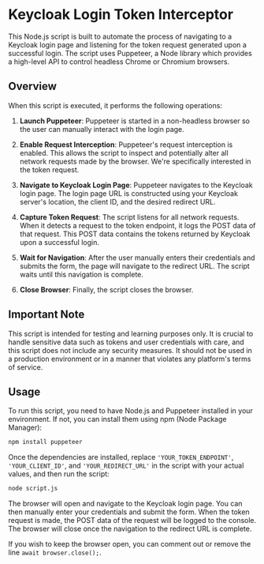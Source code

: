 # Keycloak Login Token Interceptor

This Node.js script is built to automate the process of navigating to a Keycloak login page and listening for the token request generated upon a successful login. The script uses Puppeteer, a Node library which provides a high-level API to control headless Chrome or Chromium browsers.

## Overview

When this script is executed, it performs the following operations:

1. **Launch Puppeteer**: Puppeteer is started in a non-headless browser so the user can manually interact with the login page.

2. **Enable Request Interception**: Puppeteer's request interception is enabled. This allows the script to inspect and potentially alter all network requests made by the browser. We're specifically interested in the token request.

3. **Navigate to Keycloak Login Page**: Puppeteer navigates to the Keycloak login page. The login page URL is constructed using your Keycloak server's location, the client ID, and the desired redirect URL.

4. **Capture Token Request**: The script listens for all network requests. When it detects a request to the token endpoint, it logs the POST data of that request. This POST data contains the tokens returned by Keycloak upon a successful login.

5. **Wait for Navigation**: After the user manually enters their credentials and submits the form, the page will navigate to the redirect URL. The script waits until this navigation is complete.

6. **Close Browser**: Finally, the script closes the browser.

## Important Note

This script is intended for testing and learning purposes only. It is crucial to handle sensitive data such as tokens and user credentials with care, and this script does not include any security measures. It should not be used in a production environment or in a manner that violates any platform's terms of service.

## Usage

To run this script, you need to have Node.js and Puppeteer installed in your environment. If not, you can install them using npm (Node Package Manager):

```bash
npm install puppeteer
```

Once the dependencies are installed, replace `'YOUR_TOKEN_ENDPOINT'`, `'YOUR_CLIENT_ID'`, and `'YOUR_REDIRECT_URL'` in the script with your actual values, and then run the script:

```bash
node script.js
```

The browser will open and navigate to the Keycloak login page. You can then manually enter your credentials and submit the form. When the token request is made, the POST data of the request will be logged to the console. The browser will close once the navigation to the redirect URL is complete.

If you wish to keep the browser open, you can comment out or remove the line `await browser.close();`.
